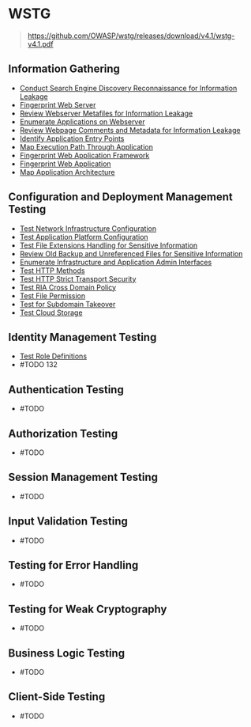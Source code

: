 # WSTG

> https://github.com/OWASP/wstg/releases/download/v4.1/wstg-v4.1.pdf

<!-- 11 sub-categories - 91 controls -->

## Information Gathering

- [Conduct Search Engine Discovery Reconnaissance for
Information Leakage](./WSTG/WSTG-INFO-01.md)
- [Fingerprint Web Server](./WSTG/WSTG-INFO-02.md)
- [Review Webserver Metafiles for Information Leakage](./WSTG/WSTG-INFO-03.md)
- [Enumerate Applications on Webserver](./WSTG/WSTG-INFO-04.md)
- [Review Webpage Comments and Metadata for Information Leakage](./WSTG/WSTG-INFO-05.md)
- [Identify Application Entry Points](./WSTG/WSTG-INFO-06.md)
- [Map Execution Path Through Application](./WSTG/WSTG-INFO-07.md)
- [Fingerprint Web Application Framework](./WSTG/WSTG-INFO-08.md)
- [Fingerprint Web Application](./WSTG/WSTG-INFO-09.md)
- [Map Application Architecture](./WSTG/WSTG-INFO-10.md)

## Configuration and Deployment Management Testing

- [Test Network Infrastructure Configuration](./WSTG/WSTG-CONF-01.md)
- [Test Application Platform Configuration](./WSTG/WSTG-CONF-02.md)
- [Test File Extensions Handling for Sensitive Information](./WSTG/WSTG-CONF-03.md)
- [Review Old Backup and Unreferenced Files for Sensitive Information](./WSTG/WSTG-CONF-04.md)
- [Enumerate Infrastructure and Application Admin Interfaces](./WSTG/WSTG-CONF-05.md)
- [Test HTTP Methods](./WSTG/WSTG-CONF-06.md)
- [Test HTTP Strict Transport Security](./WSTG/WSTG-CONF-07.md)
- [Test RIA Cross Domain Policy](./WSTG/WSTG-CONF-08.md)
- [Test File Permission](./WSTG/WSTG-CONF-09.md)
- [Test for Subdomain Takeover](./WSTG/WSTG-CONF-10.md)
- [Test Cloud Storage](./WSTG/WSTG-CONF-11.md)

## Identity Management Testing

- [Test Role Definitions](./WSTG/WSTG-IDNT-01.md)
- #TODO 132

## Authentication Testing

- #TODO

## Authorization Testing

- #TODO

## Session Management Testing

- #TODO

## Input Validation Testing

- #TODO

## Testing for Error Handling

- #TODO

## Testing for Weak Cryptography

- #TODO

## Business Logic Testing

- #TODO

## Client-Side Testing

- #TODO